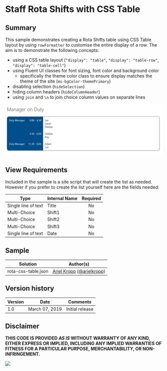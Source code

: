 # Staff Rota Shifts with CSS Table

## Summary
This sample demonstrates creating a Rota Shifts table using CSS Table layout by using `rowFormatter` to customise the entire display of a row. The aim is to demonstrate the following concepts:
- using a CSS table layout (`"display": "table"`, `"display": "table-row"`, `"display": "table-cell"`)
- using Fluent UI classes for font sizing, font color and background color
  - specifically the theme color class to ensure display matches the theme of the site (`ms-bgColor-themePrimary`)
- disabling selection (`hideSelection`)
- hiding column headers (`hideColumnHeader`)
- using `join` and `\n` to join choice column values on separate lines

![screenshot of the sample](./assets/screenshot.png)

## View Requirements

Included in the sample is a site script that will create the list as needed. However if you prefer to create the list yourself here are the fields needed:

|Type|Internal Name|Required|
|---|---|:---:|
|Single line of text|Title|No|
|Multi-Choice|Shift1|No|
|Multi-Choice|Shift2|No|
|Multi-Choice|Shift3|No|
|Single line of text|Date|No|

## Sample

Solution|Author(s)
--------|---------
rota-css-table.json | [Ariel Kropp](https://github.com/arielkropp) ([@arielkropp](https://twitter.com/arielkropp))

## Version history

Version|Date|Comments
-------|----|--------
1.0|March 07, 2019|Initial release

## Disclaimer
**THIS CODE IS PROVIDED *AS IS* WITHOUT WARRANTY OF ANY KIND, EITHER EXPRESS OR IMPLIED, INCLUDING ANY IMPLIED WARRANTIES OF FITNESS FOR A PARTICULAR PURPOSE, MERCHANTABILITY, OR NON-INFRINGEMENT.**

<img src="https://pnptelemetry.azurewebsites.net/list-formatting/view-samples/rota-css-table" />
